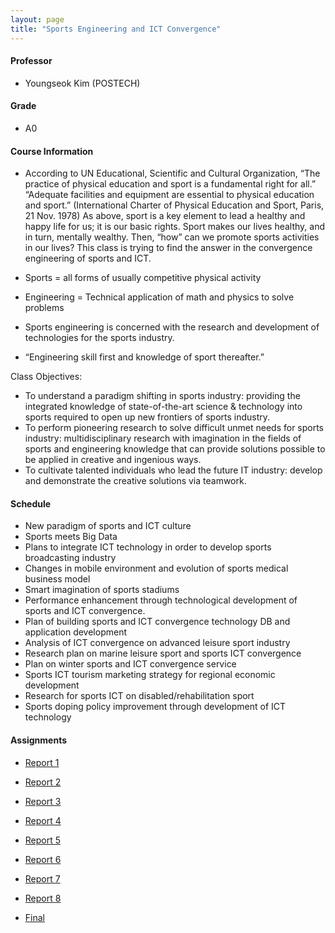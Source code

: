 ```yaml
---
layout: page
title: "Sports Engineering and ICT Convergence"
---
```

#### Professor
- Youngseok Kim (POSTECH)

#### Grade
- A0

#### Course Information

- According to UN Educational, Scientific and Cultural Organization, 
“The practice of physical education and sport is a fundamental right for all.”
“Adequate facilities and equipment are essential to physical education and sport.”
(International Charter of Physical Education and Sport, Paris, 21 Nov. 1978) As above, sport is a key element to lead a healthy and happy life for us; it is our basic rights. Sport makes our lives healthy, and in turn, mentally wealthy. Then, “how” can we promote sports activities in our lives? This class is trying to find the answer in the convergence engineering of sports and ICT. 

- Sports = all forms of usually competitive physical activity 

- Engineering = Technical application of math and physics to solve problems

- Sports engineering is concerned with the research and development of technologies for the sports industry.

- “Engineering skill first and knowledge of sport thereafter.”

Class Objectives:
- To understand a paradigm shifting in sports industry: providing the integrated knowledge of state-of-the-art science & technology into sports required to open up new frontiers of sports industry.
- To perform pioneering research to solve difficult unmet needs for sports industry: multidisciplinary research with imagination in the fields of sports and engineering knowledge that can provide solutions possible to be applied in creative and ingenious ways.
- To cultivate talented individuals who lead the future IT industry: develop and demonstrate the creative solutions via teamwork.

#### Schedule

- New paradigm of sports and ICT culture  
- Sports meets Big Data
- Plans to integrate ICT technology in order to develop sports broadcasting industry 
- Changes in mobile environment and evolution of sports medical business model 
- Smart imagination of sports stadiums
- Performance enhancement through technological development of sports and ICT convergence. 
- Plan of building sports and ICT convergence technology DB and application development
- Analysis of ICT convergence on advanced leisure sport industry
- Research plan on marine leisure sport and sports ICT convergence 
- Plan on winter sports and ICT convergence service 
- Sports ICT tourism marketing strategy for regional economic development  
- Research for sports ICT on disabled/rehabilitation sport  
- Sports doping policy improvement through development of ICT technology 

#### Assignments

- [Report 1](/courses/sports-engineering-and-ict-convergence/SAIX501_Report1.pdf)

- [Report 2](/courses/sports-engineering-and-ict-convergence/SAIX501_Report2.pdf)

- [Report 3](/courses/sports-engineering-and-ict-convergence/SAIX501_Report3.pdf)

- [Report 4](/courses/sports-engineering-and-ict-convergence/SAIX501_Report4.pdf)

- [Report 5](/courses/sports-engineering-and-ict-convergence/SAIX501_Report5.pdf)

- [Report 6](/courses/sports-engineering-and-ict-convergence/SAIX501_Report6.pdf)

- [Report 7](/courses/sports-engineering-and-ict-convergence/SAIX501_Report7.pdf)

- [Report 8](/courses/sports-engineering-and-ict-convergence/SAIX501_Report8.pdf)

- [Final](/courses/sports-engineering-and-ict-convergence/SAIX501_Final.pdf)